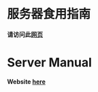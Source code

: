 # 服务器食用指南

**请访问此[网页](https://help.sakuradayuki.games)**

# Server Manual

**Website [here](https://help.sakuradayuki.games)**
